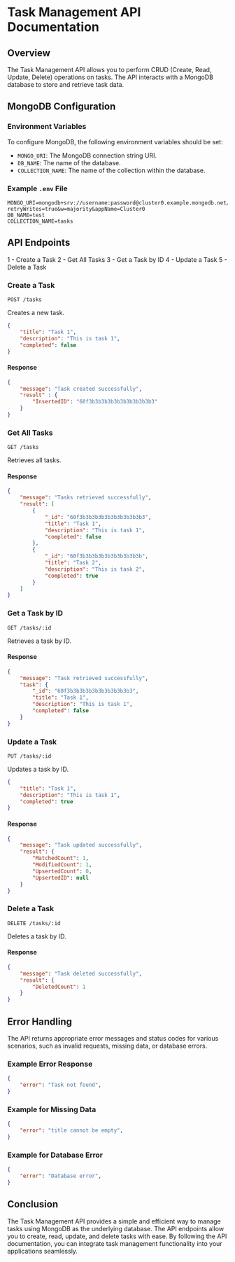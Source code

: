 
# Task Management API Documentation

## Overview

The Task Management API allows you to perform CRUD (Create, Read, Update, Delete) operations on tasks. The API interacts with a MongoDB database to store and retrieve task data.

## MongoDB Configuration

### Environment Variables

To configure MongoDB, the following environment variables should be set:

- `MONGO_URI`: The MongoDB connection string URI.
- `DB_NAME`: The name of the database.
- `COLLECTION_NAME`: The name of the collection within the database.

### Example `.env` File

```env
MONGO_URI=mongodb+srv://username:password@cluster0.example.mongodb.net/?retryWrites=true&w=majority&appName=Cluster0
DB_NAME=test
COLLECTION_NAME=tasks
```


## API Endpoints
1 - Create a Task
2 - Get All Tasks
3 - Get a Task by ID
4 - Update a Task
5 - Delete a Task


### Create a Task
```http
POST /tasks
```
Creates a new task.

```json
{
    "title": "Task 1",
    "description": "This is task 1",
    "completed": false
}
```
#### Response

```json
{
    "message": "Task created successfully",
    "result" : {
        "InsertedID": "60f3b3b3b3b3b3b3b3b3b3b3"    
    }
}
```

### Get All Tasks
```http
GET /tasks
```
Retrieves all tasks.

#### Response

```json
{
    "message": "Tasks retrieved successfully",
    "result": [
        {
            "_id": "60f3b3b3b3b3b3b3b3b3b3b3",
            "title": "Task 1",
            "description": "This is task 1",
            "completed": false
        },
        {
            "_id": "60f3b3b3b3b3b3b3b3b3b3b",
            "title": "Task 2",
            "description": "This is task 2",
            "completed": true
        }
    ]
}
```

### Get a Task by ID
```http
GET /tasks/:id
```
Retrieves a task by ID.

#### Response

```json
{
    "message": "Task retrieved successfully",
    "task": {
        "_id": "60f3b3b3b3b3b3b3b3b3b3b3",
        "title": "Task 1",
        "description": "This is task 1",
        "completed": false
    }
}
```


### Update a Task
```http
PUT /tasks/:id
```
Updates a task by ID.


```json
{
    "title": "Task 1",
    "description": "This is task 1",
    "completed": true
}
```

#### Response

```json
{
    "message": "Task updated successfully",
    "result": {
        "MatchedCount": 1,
        "ModifiedCount": 1,
        "UpsertedCount": 0,
        "UpsertedID": null
    }
}
```

### Delete a Task
```http
DELETE /tasks/:id
```
Deletes a task by ID.

#### Response

```json
{
    "message": "Task deleted successfully",
    "result": {
        "DeletedCount": 1
    }
}
```

## Error Handling

The API returns appropriate error messages and status codes for various scenarios, such as invalid requests, missing data, or database errors.

### Example Error Response

```json
{
    "error": "Task not found",
}
```

### Example for Missing Data

```json
{
    "error": "title cannot be empty",
}

```

### Example for Database Error

```json
{
    "error": "Database error",
}
```

## Conclusion

The Task Management API provides a simple and efficient way to manage tasks using MongoDB as the underlying database. The API endpoints allow you to create, read, update, and delete tasks with ease. By following the API documentation, you can integrate task management functionality into your applications seamlessly.

```